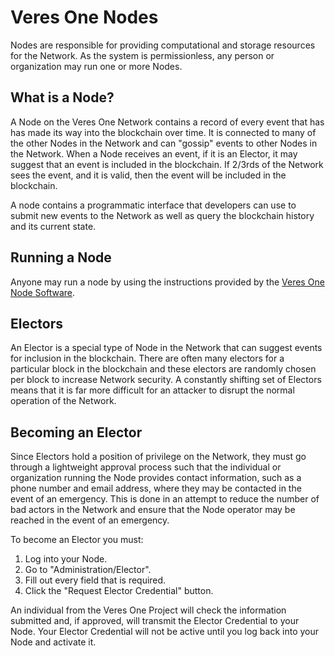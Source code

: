# Veres One Nodes

Nodes are responsible for providing computational and storage resources for
the Network. As the system is permissionless, any person or organization may
run one or more Nodes.

## What is a Node?

A Node on the Veres One Network contains a record of every event that has
has made its way into the blockchain over time. It is connected to many of
the other Nodes in the Network and can "gossip" events to other Nodes in the
Network. When a Node receives an event, if it is an Elector, it may suggest
that an event is included in the blockchain. If 2/3rds of the Network sees
the event, and it is valid, then the event will be included in the blockchain.

A node contains a programmatic interface that developers can use to submit
new events to the Network as well as query the blockchain history and
its current state.

## Running a Node

Anyone may run a node by using the instructions provided by the
[Veres One Node Software](https://github.com/veres-one/veres-one).

## Electors

An Elector is a special type of Node in the Network that can suggest events
for inclusion in the blockchain. There are often many electors for a particular
block in the blockchain and these electors are randomly chosen per block to
increase Network security. A constantly shifting set of Electors means that
it is far more difficult for an attacker to disrupt the normal operation of
the Network.

## Becoming an Elector

Since Electors hold a position of privilege on the Network, they must go
through a lightweight approval process such that the individual or organization
running the Node provides contact information, such as a phone number and
email address, where they may be contacted in the event of an emergency. This
is done in an attempt to reduce the number of bad actors in the Network and
ensure that the Node operator may be reached in the event of an emergency.

To become an Elector you must:

1. Log into your Node.
2. Go to "Administration/Elector".
3. Fill out every field that is required.
4. Click the "Request Elector Credential" button.

An individual from the Veres One Project will check the information submitted
and, if approved, will transmit the Elector Credential to your Node. Your
Elector Credential will not be active until you log back into your Node and
activate it.

